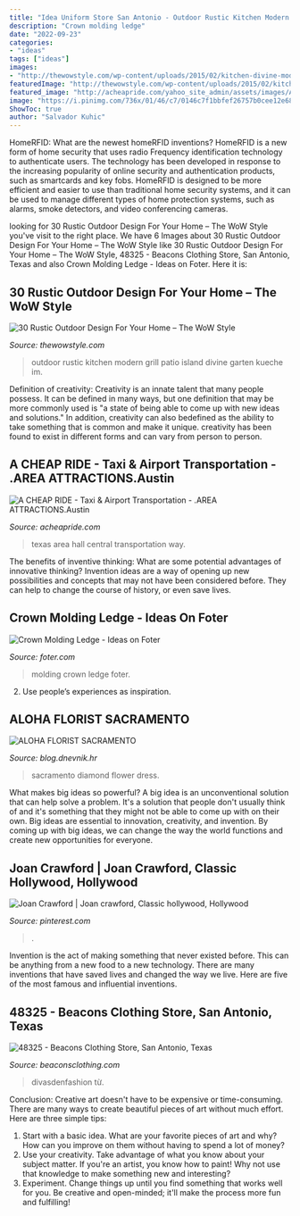 ```yaml
---
title: "Idea Uniform Store San Antonio - Outdoor Rustic Kitchen Modern Grill Patio Island Divine Garten Kueche Im"
description: "Crown molding ledge"
date: "2022-09-23"
categories:
- "ideas"
tags: ["ideas"]
images:
- "http://thewowstyle.com/wp-content/uploads/2015/02/kitchen-divine-modern-kitchen-design-endearing-kitchen-island-design-ideas-rustic-style-modern-outdoor-kitchen-design-ideas.jpg"
featuredImage: "http://thewowstyle.com/wp-content/uploads/2015/02/kitchen-divine-modern-kitchen-design-endearing-kitchen-island-design-ideas-rustic-style-modern-outdoor-kitchen-design-ideas.jpg"
featured_image: "http://acheapride.com/yahoo_site_admin/assets/images/A_Cheap_Ride_-_Web_Site_Photos_-_Bass_Concert_Hall_-_09-11.241194639_std.jpg"
image: "https://i.pinimg.com/736x/01/46/c7/0146c7f1bbfef26757b0cee12e688d31--old-time-radio-vintage-hollywood.jpg"
ShowToc: true
author: "Salvador Kuhic"
---
```



HomeRFID: What are the newest homeRFID inventions?
HomeRFID is a new form of home security that uses radio Frequency identification technology to authenticate users. The technology has been developed in response to the increasing popularity of online security and authentication products, such as smartcards and key fobs. HomeRFID is designed to be more efficient and easier to use than traditional home security systems, and it can be used to manage different types of home protection systems, such as alarms, smoke detectors, and video conferencing cameras.

	

		
looking for 30 Rustic Outdoor Design For Your Home – The WoW Style you've visit to the right place. We have 6 Images about 30 Rustic Outdoor Design For Your Home – The WoW Style like 30 Rustic Outdoor Design For Your Home – The WoW Style, 48325 - Beacons Clothing Store, San Antonio, Texas and also Crown Molding Ledge - Ideas on Foter. Here it is:
		
    
## 30 Rustic Outdoor Design For Your Home – The WoW Style

<img loading=lazy src="http://thewowstyle.com/wp-content/uploads/2015/02/kitchen-divine-modern-kitchen-design-endearing-kitchen-island-design-ideas-rustic-style-modern-outdoor-kitchen-design-ideas.jpg" onerror="this.onerror=null;this.src='https://tse2.mm.bing.net/th?id=OIP.tn1YEezf-2YQa8-bFvgRggHaFj&amp;pid=15.1';" alt="30 Rustic Outdoor Design For Your Home – The WoW Style">

_Source: thewowstyle.com_

>outdoor rustic kitchen modern grill patio island divine garten kueche im. 

	

Definition of creativity:
Creativity is an innate talent that many people possess. It can be defined in many ways, but one definition that may be more commonly used is "a state of being able to come up with new ideas and solutions." In addition, creativity can also bedefined as the ability to take something that is common and make it unique. creativity has been found to exist in different forms and can vary from person to person.

    
## A CHEAP RIDE - Taxi &amp; Airport Transportation - .AREA ATTRACTIONS.Austin

<img loading=lazy src="http://acheapride.com/yahoo_site_admin/assets/images/A_Cheap_Ride_-_Web_Site_Photos_-_Bass_Concert_Hall_-_09-11.241194639_std.jpg" onerror="this.onerror=null;this.src='https://tse2.mm.bing.net/th?id=OIP.TlrDILiZ3p47LH9p77VxPQAAAA&amp;pid=15.1';" alt="A CHEAP RIDE - Taxi &amp; Airport Transportation - .AREA ATTRACTIONS.Austin">

_Source: acheapride.com_

>texas area hall central transportation way. 

	

The benefits of inventive thinking: What are some potential advantages of innovative thinking?
Invention ideas are a way of opening up new possibilities and concepts that may not have been considered before. They can help to change the course of history, or even save lives.

    
## Crown Molding Ledge - Ideas On Foter

<img loading=lazy src="https://foter.com/photos/title/crown-molding-ledge.jpg" onerror="this.onerror=null;this.src='https://tse2.mm.bing.net/th?id=OIP.CNoaoK099QkGlknUmf-vHgHaE7&amp;pid=15.1';" alt="Crown Molding Ledge - Ideas on Foter">

_Source: foter.com_

>molding crown ledge foter. 

	

2. Use people’s experiences as inspiration.

    
## ALOHA FLORIST SACRAMENTO

<img loading=lazy src="http://bit.ly/pfFKPe" onerror="this.onerror=null;this.src='https://tse1.mm.bing.net/th?id=OIP.liyNJ7kSz8C30BF2yUjzrgHaE7&amp;pid=15.1';" alt="ALOHA FLORIST SACRAMENTO">

_Source: blog.dnevnik.hr_

>sacramento diamond flower dress. 

	

What makes big ideas so powerful?
A big idea is an unconventional solution that can help solve a problem. It's a solution that people don't usually think of and it's something that they might not be able to come up with on their own. Big ideas are essential to innovation, creativity, and invention. By coming up with big ideas, we can change the way the world functions and create new opportunities for everyone.

    
## Joan Crawford | Joan Crawford, Classic Hollywood, Hollywood

<img loading=lazy src="https://i.pinimg.com/736x/01/46/c7/0146c7f1bbfef26757b0cee12e688d31--old-time-radio-vintage-hollywood.jpg" onerror="this.onerror=null;this.src='https://tse1.mm.bing.net/th?id=OIP.ifGPA-QUZcSc88vhn1iTXwHaJ7&amp;pid=15.1';" alt="Joan Crawford | Joan crawford, Classic hollywood, Hollywood">

_Source: pinterest.com_

>. 

	

Invention is the act of making something that never existed before. This can be anything from a new food to a new technology. There are many inventions that have saved lives and changed the way we live. Here are five of the most famous and influential inventions.

    
## 48325 - Beacons Clothing Store, San Antonio, Texas

<img loading=lazy src="https://beaconsclothing.com/wp-content/uploads/2020/06/48325-1-scaled.jpg" onerror="this.onerror=null;this.src='https://tse4.mm.bing.net/th?id=OIP.sbhzfCY2hJGkPCiT3B1uMwHaKh&amp;pid=15.1';" alt="48325 - Beacons Clothing Store, San Antonio, Texas">

_Source: beaconsclothing.com_

>divasdenfashion từ. 

	

Conclusion:
Creative art doesn't have to be expensive or time-consuming. There are many ways to create beautiful pieces of art without much effort. Here are three simple tips: 
1) Start with a basic idea. What are your favorite pieces of art and why? How can you improve on them without having to spend a lot of money? 
2) Use your creativity. Take advantage of what you know about your subject matter. If you're an artist, you know how to paint! Why not use that knowledge to make something new and interesting? 
3) Experiment. Change things up until you find something that works well for you. Be creative and open-minded; it'll make the process more fun and fulfilling!

